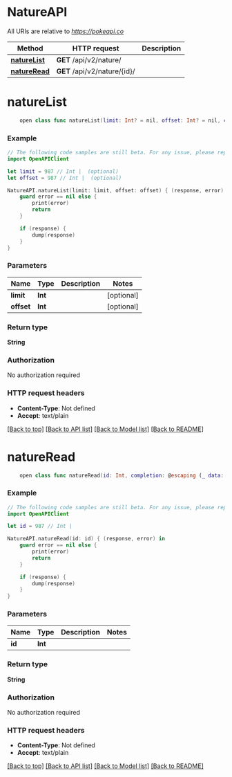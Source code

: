 # NatureAPI

All URIs are relative to *https://pokeapi.co*

Method | HTTP request | Description
------------- | ------------- | -------------
[**natureList**](NatureAPI.md#naturelist) | **GET** /api/v2/nature/ | 
[**natureRead**](NatureAPI.md#natureread) | **GET** /api/v2/nature/{id}/ | 


# **natureList**
```swift
    open class func natureList(limit: Int? = nil, offset: Int? = nil, completion: @escaping (_ data: String?, _ error: Error?) -> Void)
```



### Example
```swift
// The following code samples are still beta. For any issue, please report via http://github.com/OpenAPITools/openapi-generator/issues/new
import OpenAPIClient

let limit = 987 // Int |  (optional)
let offset = 987 // Int |  (optional)

NatureAPI.natureList(limit: limit, offset: offset) { (response, error) in
    guard error == nil else {
        print(error)
        return
    }

    if (response) {
        dump(response)
    }
}
```

### Parameters

Name | Type | Description  | Notes
------------- | ------------- | ------------- | -------------
 **limit** | **Int** |  | [optional] 
 **offset** | **Int** |  | [optional] 

### Return type

**String**

### Authorization

No authorization required

### HTTP request headers

 - **Content-Type**: Not defined
 - **Accept**: text/plain

[[Back to top]](#) [[Back to API list]](../README.md#documentation-for-api-endpoints) [[Back to Model list]](../README.md#documentation-for-models) [[Back to README]](../README.md)

# **natureRead**
```swift
    open class func natureRead(id: Int, completion: @escaping (_ data: String?, _ error: Error?) -> Void)
```



### Example
```swift
// The following code samples are still beta. For any issue, please report via http://github.com/OpenAPITools/openapi-generator/issues/new
import OpenAPIClient

let id = 987 // Int | 

NatureAPI.natureRead(id: id) { (response, error) in
    guard error == nil else {
        print(error)
        return
    }

    if (response) {
        dump(response)
    }
}
```

### Parameters

Name | Type | Description  | Notes
------------- | ------------- | ------------- | -------------
 **id** | **Int** |  | 

### Return type

**String**

### Authorization

No authorization required

### HTTP request headers

 - **Content-Type**: Not defined
 - **Accept**: text/plain

[[Back to top]](#) [[Back to API list]](../README.md#documentation-for-api-endpoints) [[Back to Model list]](../README.md#documentation-for-models) [[Back to README]](../README.md)

